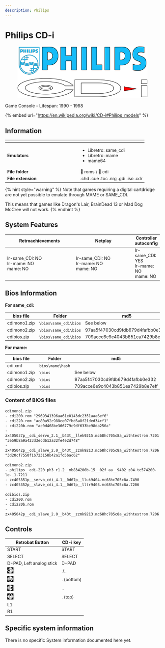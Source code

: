 ```yaml
---
description: Philips
---
```


# Philips CD-i

<div align="left">

<figure><img src="https://raw.githubusercontent.com/fabricecaruso/es-theme-carbon/52ff37c9e265587d006945a2ba695b5a962b3a3d/art/logos/cdi.svg" alt=""><figcaption></figcaption></figure>

</div>

Game Console - Lifespan: 1990 - 1998

{% embed url="https://en.wikipedia.org/wiki/CD-i#Philips_models" %}

## Information

<table data-header-hidden><thead><tr><th width="224"></th><th></th></tr></thead><tbody><tr><td><strong>Emulators</strong></td><td><ul><li>Libretro: same_cdi</li><li>Libretro: mame</li><li>mame64</li></ul></td></tr><tr><td><strong>File folder</strong></td><td><span data-gb-custom-inline data-tag="emoji" data-code="1f4c2">📂</span> roms \ <span data-gb-custom-inline data-tag="emoji" data-code="1f4c2">📂</span> cdi</td></tr><tr><td><strong>File extension</strong></td><td>.chd .cue .toc .nrg .gdi .iso .cdr</td></tr></tbody></table>

{% hint style="warning" %}
Note that games requiring a digital cartdridge are not yet possible to emulate through MAME or SAME\_CDI.

This means that games like Dragon's Lair, BrainDead 13 or Mad Dog McCree will not work.
{% endhint %}

## System Features

<table><thead><tr><th width="256">Retroachievements</th><th width="243">Netplay</th><th>Controller autoconfig</th></tr></thead><tbody><tr><td>lr-same_CDI: NO<br>lr-mame: NO<br>mame: NO</td><td>lr-same_CDI: NO<br>lr-mame: NO<br>mame: NO</td><td>lr-same_CDI: YES<br>lr-mame: NO<br>mame: NO</td></tr></tbody></table>

## Bios Information

**For same\_cdi:**

<table><thead><tr><th width="153">bios file</th><th width="248.33333333333331">Folder</th><th>md5</th></tr></thead><tbody><tr><td>cdimono1.zip</td><td><code>\bios\same_cdi\bios</code></td><td>See below</td></tr><tr><td>cdimono2.zip</td><td><code>\bios\same_cdi\bios</code></td><td>97aa5f47030cd9fdb679d4fafbb0e332</td></tr><tr><td>cdibios.zip</td><td><code>\bios\same_cdi\bios</code></td><td>709acce6e9c4043b851ea7429b8e7eff</td></tr></tbody></table>

**For mame:**

<table><thead><tr><th width="224">bios file</th><th width="179">Folder</th><th>md5</th></tr></thead><tbody><tr><td>cdi.xml</td><td><code>bios\mame\hash</code></td><td></td></tr><tr><td>cdimono1.zip</td><td><code>\bios</code></td><td>See below</td></tr><tr><td>cdimono2.zip</td><td><code>\bios</code></td><td>97aa5f47030cd9fdb679d4fafbb0e332</td></tr><tr><td>cdibios.zip</td><td><code>\bios</code></td><td>709acce6e9c4043b851ea7429b8e7eff</td></tr></tbody></table>

### Content of BIOS files

```
cdimono1.zip
- cdi200.rom "2969341396aa61e0143dc2351aaa6ef6"
- cdi220.rom "ac80a92c988ce07fbd6a8f21ded34cf1"
- cdi220b.rom "ac0d468be366779c9df633be98da250a"
- zx405037p__cdi_servo_2.1__b43t__llek9215.mc68hc705c8a_withtestrom.7201 "3e59b8a9a423d3ecd612a32fe4e2d748"
- zx405042p__cdi_slave_2.0__b43t__zzmk9213.mc68hc705c8a_withtestrom.7206 "3d20cf7550f1b723158b42a1fd5bac62"

cdimono2.zip
- philips__cdi-220_ph3_r1.2__mb834200b-15__02f_aa__9402_z04.tc574200-le._1.7211
- zc405351p__servo_cdi_4.1__0d67p__lluk9404.mc68hc705c8a.7490
- zc405352p__slave_cdi_4.1__0d67p__lltr9403.mc68hc705c8a.7206

cdibios.zip
- cdi200.rom
- cdi220b.rom
- zx405042p__cdi_slave_2.0__b43t__zzmk9213.mc68hc705c8a_withtestrom.7206
```

## Controls

| Retrobat Button                                | CD-i key   |
| ---------------------------------------------- | ---------- |
| START                                          | START      |
| SELECT                                         | SELECT     |
| D-PAD, Left analog stick                       | D-PAD      |
| ![](<../../../.gitbook/assets/image (43).png>) | ./..       |
| ![](<../../../.gitbook/assets/image (25).png>) | . (bottom) |
| ![](<../../../.gitbook/assets/image (11).png>) | ..         |
| ![](<../../../.gitbook/assets/image (45).png>) | . (top)    |
| L1                                             |            |
| R1                                             |            |

## Specific system information

There is no specific System information documented here yet.
